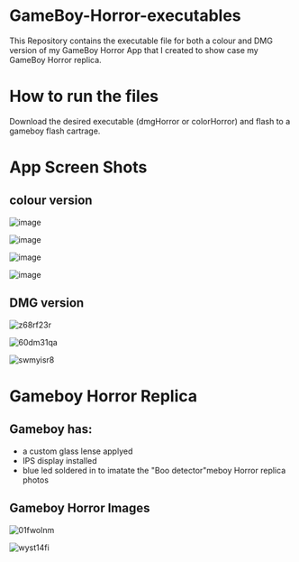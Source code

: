 # GameBoy-Horror-executables
This Repository contains the executable file for both a colour and DMG version of my GameBoy Horror App that I created to show case my GameBoy Horror replica.

# How to run the files

Download the desired executable (dmgHorror or colorHorror) and flash to a gameboy flash cartrage.

# App Screen Shots
## colour version

![image](https://github.com/jlamont82/GameBoy-Horror-Color-App/assets/57664420/3eff7759-5008-4293-b1ea-e0da8c23024b)

![image](https://github.com/jlamont82/GameBoy-Horror-Color-App/assets/57664420/c0de61a9-c4d4-46ff-9d6c-570fbd54a704)

![image](https://github.com/jlamont82/GameBoy-Horror-Color-App/assets/57664420/29120486-78a5-4279-92c9-72d46712a640)

![image](https://github.com/jlamont82/GameBoy-Horror-Color-App/assets/57664420/216becbc-b476-4b98-a4f8-bae02a5e1e82)

## DMG version

![z68rf23r](https://github.com/jlamont82/GameBoy-Horror-executables/assets/57664420/6766bb63-8c1a-400f-9fe7-2f510bccc387)

![60dm31qa](https://github.com/jlamont82/GameBoy-Horror-executables/assets/57664420/c775b71c-be0a-4813-ac8f-1f52f369e2cb)

![swmyisr8](https://github.com/jlamont82/GameBoy-Horror-executables/assets/57664420/746943b5-88eb-4866-ae77-f4842abdcd4e)

# Gameboy Horror Replica

## Gameboy has:
* a custom glass lense applyed
* IPS display installed
* blue led soldered in to imatate the "Boo detector"meboy Horror replica photos

## Gameboy Horror Images

![01fwolnm](https://github.com/jlamont82/GameBoy-Horror-executables/assets/57664420/3e6c2fa9-09da-4736-8013-faac8ce72303)

![wyst14fi](https://github.com/jlamont82/GameBoy-Horror-executables/assets/57664420/838f5c64-68f8-4d5c-b6de-a4b6380c0bd8)



